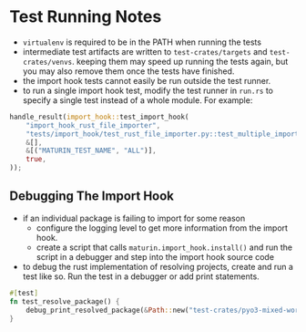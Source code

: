 # Test Running Notes
- `virtualenv` is required to be in the PATH when running the tests
- intermediate test artifacts are written to `test-crates/targets` and `test-crates/venvs`.
  keeping them may speed up running the tests again, but you may also remove them once the tests have finished.
- the import hook tests cannot easily be run outside the test runner.
- to run a single import hook test, modify the test runner in `run.rs` to specify a single test instead of a whole module. For example:

```rust
handle_result(import_hook::test_import_hook(
    "import_hook_rust_file_importer",
    "tests/import_hook/test_rust_file_importer.py::test_multiple_imports",  // <--
    &[],
    &[("MATURIN_TEST_NAME", "ALL")],
    true,
));
```

## Debugging The Import Hook
- if an individual package is failing to import for some reason
  - configure the logging level to get more information from the import hook.
  - create a script that calls `maturin.import_hook.install()` and run the script in a debugger and step into the import hook source code
- to debug the rust implementation of resolving projects, create and run a test like so. Run the test in a debugger or add print statements.

```rust
#[test]
fn test_resolve_package() {
    debug_print_resolved_package(&Path::new("test-crates/pyo3-mixed-workspace"));
}
```
